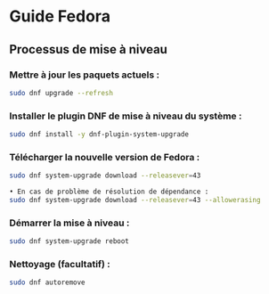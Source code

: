# Guide Fedora

## Processus de mise à niveau

### Mettre à jour les paquets actuels :
```sh
sudo dnf upgrade --refresh
```

### Installer le plugin DNF de mise à niveau du système : 
```sh
sudo dnf install -y dnf-plugin-system-upgrade
```

### Télécharger la nouvelle version de Fedora :
```sh
sudo dnf system-upgrade download --releasever=43

• En cas de problème de résolution de dépendance :
sudo dnf system-upgrade download --releasever=43 --allowerasing
```


### Démarrer la mise à niveau :
```sh
sudo dnf system-upgrade reboot
```


### Nettoyage (facultatif) :
```sh
sudo dnf autoremove
```
